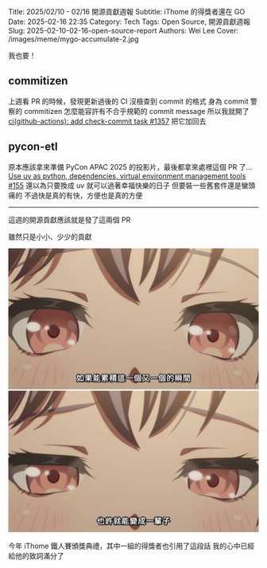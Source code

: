 Title: 2025/02/10 - 02/16 開源貢獻週報
Subtitle: iThome 的得獎者還在 GO
Date: 2025-02-16 22:35
Category: Tech
Tags: Open Source, 開源貢獻週報
Slug: 2025-02-10-02-16-open-source-report
Authors: Wei Lee
Cover: /images/meme/mygo-accumulate-2.jpg

我也要！

<!--more-->

## commitizen
上週看 PR 的時候，發現更新過後的 CI 沒檢查到 commit 的格式
身為 commit 警察的 commitizen 怎麼能容許有不合乎規範的 commit message
所以我就開了 [ci(github-actions): add check-commit task #1357] 把它加回去

## pycon-etl
原本應該拿來準備 PyCon APAC 2025 的投影片，最後都拿來處裡這個 PR 了...
[Use uv as python, dependencies, virtual environment management tools #155]
還以為只要換成 uv 就可以過著幸福快樂的日子
但要裝一些舊套件還是蠻頭痛的
不過快是真的有快，方便也是真的方便

---

這週的開源貢獻應該就是發了這兩個 PR

雖然只是小小、少少的貢獻

![mygo-accumulate](/images/meme/mygo-accumulate.jpg)
![mygo-accumulate-2](/images/meme/mygo-accumulate-2.jpg)

今年 iThome 鐵人賽頒獎典禮，其中一組的得獎者也引用了這段話
我的心中已經給他的致詞滿分了

[ci(github-actions): add check-commit task #1357]: https://github.com/commitizen-tools/commitizen/pull/1357
[Use uv as python, dependencies, virtual environment management tools #155]: https://github.com/pycontw/pycon-etl/pull/155
